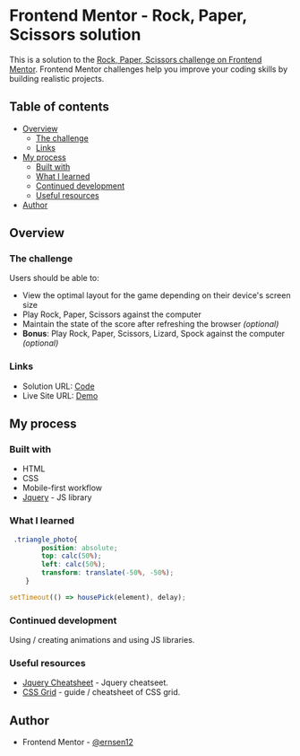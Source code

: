 # Frontend Mentor - Rock, Paper, Scissors solution

This is a solution to the [Rock, Paper, Scissors challenge on Frontend Mentor](https://www.frontendmentor.io/challenges/rock-paper-scissors-game-pTgwgvgH). Frontend Mentor challenges help you improve your coding skills by building realistic projects. 

## Table of contents

- [Overview](#overview)
  - [The challenge](#the-challenge)
  - [Links](#links)
- [My process](#my-process)
  - [Built with](#built-with)
  - [What I learned](#what-i-learned)
  - [Continued development](#continued-development)
  - [Useful resources](#useful-resources)
- [Author](#author)

## Overview

### The challenge

Users should be able to:

- View the optimal layout for the game depending on their device's screen size
- Play Rock, Paper, Scissors against the computer
- Maintain the state of the score after refreshing the browser _(optional)_
- **Bonus**: Play Rock, Paper, Scissors, Lizard, Spock against the computer _(optional)_

### Links

- Solution URL: [Code](https://github.com/ernsen12/Rock_Paper_Scissors)
- Live Site URL: [Demo](https://ernsen12.github.io/Rock_Paper_Scissors/)

## My process

### Built with

- HTML
- CSS 
- Mobile-first workflow
- [Jquery](https://jquery.com/) - JS library

### What I learned

```css
 .triangle_photo{
        position: absolute;
        top: calc(50%);
        left: calc(50%);
        transform: translate(-50%, -50%);
    }   
```
```js
setTimeout(() => housePick(element), delay);
```

### Continued development

Using / creating animations and using JS libraries.

### Useful resources
- [Jquery Cheatsheet](https://oscarotero.com/jquery/) - Jquery cheatseet.
- [CSS Grid](https://css-tricks.com/snippets/css/complete-guide-grid/) - guide / cheatsheet of CSS grid.

## Author

- Frontend Mentor - [@ernsen12](https://www.frontendmentor.io/profile/ernsen12)